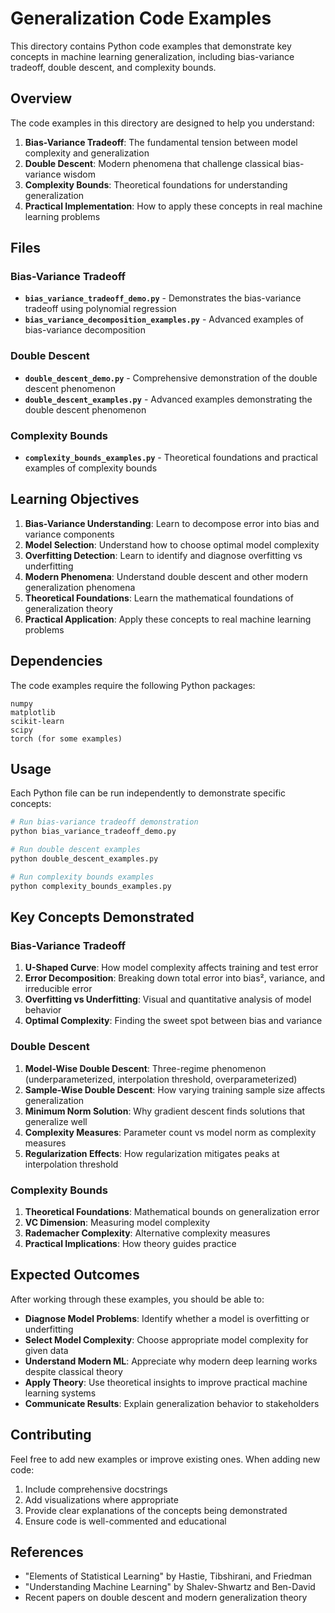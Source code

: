 # Generalization Code Examples

This directory contains Python code examples that demonstrate key concepts in machine learning generalization, including bias-variance tradeoff, double descent, and complexity bounds.

## Overview

The code examples in this directory are designed to help you understand:

1. **Bias-Variance Tradeoff**: The fundamental tension between model complexity and generalization
2. **Double Descent**: Modern phenomena that challenge classical bias-variance wisdom
3. **Complexity Bounds**: Theoretical foundations for understanding generalization
4. **Practical Implementation**: How to apply these concepts in real machine learning problems

## Files

### Bias-Variance Tradeoff

- **`bias_variance_tradeoff_demo.py`** - Demonstrates the bias-variance tradeoff using polynomial regression
- **`bias_variance_decomposition_examples.py`** - Advanced examples of bias-variance decomposition

### Double Descent

- **`double_descent_demo.py`** - Comprehensive demonstration of the double descent phenomenon
- **`double_descent_examples.py`** - Advanced examples demonstrating the double descent phenomenon

### Complexity Bounds

- **`complexity_bounds_examples.py`** - Theoretical foundations and practical examples of complexity bounds

## Learning Objectives

1. **Bias-Variance Understanding**: Learn to decompose error into bias and variance components
2. **Model Selection**: Understand how to choose optimal model complexity
3. **Overfitting Detection**: Learn to identify and diagnose overfitting vs underfitting
4. **Modern Phenomena**: Understand double descent and other modern generalization phenomena
5. **Theoretical Foundations**: Learn the mathematical foundations of generalization theory
6. **Practical Application**: Apply these concepts to real machine learning problems

## Dependencies

The code examples require the following Python packages:

```
numpy
matplotlib
scikit-learn
scipy
torch (for some examples)
```

## Usage

Each Python file can be run independently to demonstrate specific concepts:

```bash
# Run bias-variance tradeoff demonstration
python bias_variance_tradeoff_demo.py

# Run double descent examples
python double_descent_examples.py

# Run complexity bounds examples
python complexity_bounds_examples.py
```

## Key Concepts Demonstrated

### Bias-Variance Tradeoff

1. **U-Shaped Curve**: How model complexity affects training and test error
2. **Error Decomposition**: Breaking down total error into bias², variance, and irreducible error
3. **Overfitting vs Underfitting**: Visual and quantitative analysis of model behavior
4. **Optimal Complexity**: Finding the sweet spot between bias and variance

### Double Descent

1. **Model-Wise Double Descent**: Three-regime phenomenon (underparameterized, interpolation threshold, overparameterized)
2. **Sample-Wise Double Descent**: How varying training sample size affects generalization
3. **Minimum Norm Solution**: Why gradient descent finds solutions that generalize well
4. **Complexity Measures**: Parameter count vs model norm as complexity measures
5. **Regularization Effects**: How regularization mitigates peaks at interpolation threshold

### Complexity Bounds

1. **Theoretical Foundations**: Mathematical bounds on generalization error
2. **VC Dimension**: Measuring model complexity
3. **Rademacher Complexity**: Alternative complexity measures
4. **Practical Implications**: How theory guides practice

## Expected Outcomes

After working through these examples, you should be able to:

- **Diagnose Model Problems**: Identify whether a model is overfitting or underfitting
- **Select Model Complexity**: Choose appropriate model complexity for given data
- **Understand Modern ML**: Appreciate why modern deep learning works despite classical theory
- **Apply Theory**: Use theoretical insights to improve practical machine learning systems
- **Communicate Results**: Explain generalization behavior to stakeholders

## Contributing

Feel free to add new examples or improve existing ones. When adding new code:

1. Include comprehensive docstrings
2. Add visualizations where appropriate
3. Provide clear explanations of the concepts being demonstrated
4. Ensure code is well-commented and educational

## References

- "Elements of Statistical Learning" by Hastie, Tibshirani, and Friedman
- "Understanding Machine Learning" by Shalev-Shwartz and Ben-David
- Recent papers on double descent and modern generalization theory
